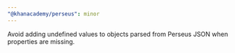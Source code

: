 ```yaml
---
"@khanacademy/perseus": minor
---
```


Avoid adding undefined values to objects parsed from Perseus JSON when properties are missing.
